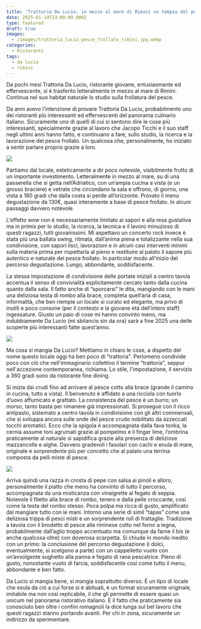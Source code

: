 ```yaml
---
title: 'Trattoria Da Lucio, in mezzo al mare di Rimini un tempio del pesce frollato'
date: 2025-01-19T23:00:00.000Z
type: featured
draft: true
images:
  - /images/trattoria_lucio_pesce_frollato_rimini.jpg.webp
categories:
  - Ristoranti
tags:
  - da lucio
  - rimini
---
```


Da pochi mesi Trattoria Da Lucio, ristorante giovane, entusiasmante ed effervescente, si è trasferito letteralmente in mezzo al mare di Rimini. Continua nel suo habitat naturale lo studio sulla frollatura del pesce.

Da anni avevo l’intenzione di provare Trattoria Da Lucio, probabilmente uno dei ristoranti più interessanti ed effervescenti del panorama culinario italiano. Sicuramente uno di quelli di cui si sentono dire le cose più interessanti, specialmente grazie al lavoro che Jacopo Ticchi e il suo staff negli ultimi anni hanno fatto, e continuano a fare, sullo studio, la ricerca e la lavorazione del pesce frollato. Un qualcosa che, personalmente, ho iniziato a sentir parlare proprio grazie a loro.

![](/images/trattoria_lucio_rimini_sala_ingresso.jpg.webp)

Partiamo dal locale, esteticamente a dir poco notevole, visibilmente frutto di un importante investimento. Letteralmente in mezzo al mare, su di una passerella che si getta nell’Adriatico, con un’ampia cucina a vista (e un grosso braciere) e vetrate che circondano la sala e offrono, di giorno, una vista a 180 gradi che dalla costa si perde all’orizzonte. Provato il menu degustazione da 130€, quasi interamente a base di pesce frollato. In alcuni passaggi davvero notevole.

L'effetto wow non è necessariamente limitato ai sapori e alla resa gustativa ma in primis per lo studio, la ricerca, la tecnica e il lavoro minuzioso di questi ragazzi, tutti giovanissimi. Mi aspettavo un concerto rock invece è stata più una ballata swing, ritmata, dall’anima piena e totalizzante nella sua condivisione, con sapori lisci, lavorazioni e in alcuni casi interventi minimi sulla materia prima per rispettarla al pieno e restituire al palato il sapore più autentico e naturale del pesce frollato. In particolar modo all’inizio del percorso degustazione. Lungo, abbondante, soddisfacente.

La stessa impostazione di condivisione delle portate iniziali a centro tavola accentua il senso di convivialità esplicitamente cercato tanto dalla cucina quanto dalla sala. Il fatto anche di “sporcarsi” le dita, mangiando con le mani una deliziosa testa di rombo alla brace, completa quell’aria di casa, informalità, che ben riempie un locale sì curato ed elegante, ma privo di inutili e poco consone (per il contesto e la giovane età dell’intero staff) ingessature. Giusto un paio di cose mi hanno convinto meno, ma indubbiamente Da Lucio (mi sbilancio sin da ora) sarà a fine 2025 una delle scoperte più interessanti fatte quest’anno.

![](/images/trattoria_lucio_rimini_pesce_frollato_jacopo_ticchi_alessandro_creta.jpg.webp)

Ma cosa si mangia Da Lucio? Mettiamo in chiaro le cose, a dispetto del nome questo locale oggi ha ben poco di "trattoria". Perlomeno condivide poco con ciò che nell'immaginario collettivo il termine "trattoria", seppur nell'accezione contemporanea, richiama. Lo stile, l'impostazione, il servizio a 360 gradi sono da ristorante fine dining.

Si inizia dai crudi fino ad arrivare al pesce cotto alla brace (grande il camino in cucina, tutto a vista). Il benvenuto è affidato a una ricciola con tuorlo d’uovo affumicato e grattato. La consistenza del pesce è un burro; un morso, tanto basta per rimanere già impressionati. Si prosegue con il ricco antipasto, sistemato a centro tavola in condivisione con gli altri commensali, che si sviluppa ancora sulle onde del pesce crudo nobilitato da azzeccati tocchi aromatici. Ecco che la spigola è accompagnata dalla fava tonka, la cernia assume toni agrumati grazie al pompelmo e il finger lime, l’ombrina praticamente al naturale si sapidifica grazie alla presenza di deliziose mazzancolle e alghe. Davvero gradevoli i fasolari con cachi e enula di mare, originale e sorprendente più per concetto che al palato una terrina composta da pelli miste di pesce.

![](/images/trattoria_lucio_benvenuto_menu_degustazione_jacopo_ticchi_alessandro_creta.jpg.webp)

Arriva quindi una razza in crosta di pepe con salsa ai pinoli e alloro, personalmente il piatto che meno ha convinto di tutto il percorso, accompagnata da una misticanza con vinaigrette al fegato di seppia. Notevole il filetto alla brace di rombo, tenero e dalla pelle croccante, così come la testa del rombo stesso. Poca polpa ma ricca di gusto, amplificato dal mangiare tutto con le mani. Intorno una serie di simil “tapas” come una deliziosa trippa di pesci misti e un sorprendente roll di frattaglie. Tradizione a tavola con il brodetto di pesce alla riminese cotto nel forno a legna, probabilmente dall’aglio troppo accentuato ma comunque da farne il bis (e anche qualcosa oltre) con doverosa scarpetta. Si chiude in mondo inedito con un primo: la conclusione del percorso degustazione (i dolci, eventualmente, si scelgono a parte) con un cappelletto vuoto con un’avvolgente sughetto alla panna e fegato di rana pescatrice. Pieno di gusto, nonostante vuoto di farcia, soddisfacente così come tutto il menu, abbondante e ben fatto.

Da Lucio si mangia bene, si mangia soprattutto diverso. È un tipo di locale che esula da ciò a cui forse si è abituati, è un format sicuramente originale, imitabile ma non così replicabile, il che gli permette di essere quasi un unicum nel panorama ristorativo italiano. E il fatto che praticamente sia conosciuto ben oltre i confini romagnoli la dice lunga sul bel lavoro che questi ragazzi stanno portando avanti. Per chi in zona, sicuramente un indirizzo da sperimentare. 
